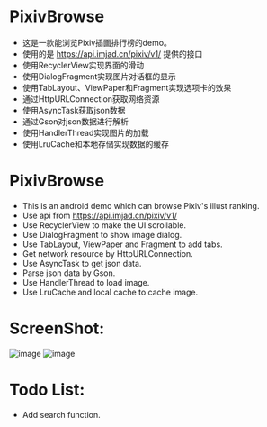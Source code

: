# PixivBrowse
* 这是一款能浏览Pixiv插画排行榜的demo。
* 使用的是 https://api.imjad.cn/pixiv/v1/ 提供的接口
* 使用RecyclerView实现界面的滑动
* 使用DialogFragment实现图片对话框的显示
* 使用TabLayout、ViewPaper和Fragment实现选项卡的效果
* 通过HttpURLConnection获取网络资源
* 使用AsyncTask获取json数据
* 通过Gson对json数据进行解析
* 使用HandlerThread实现图片的加载
* 使用LruCache和本地存储实现数据的缓存

# PixivBrowse
* This is an android demo which can browse Pixiv's illust ranking.
* Use api from https://api.imjad.cn/pixiv/v1/
* Use RecyclerView to make the UI scrollable.
* Use DialogFragment to show image dialog.
* Use TabLayout, ViewPaper and Fragment to add tabs.
* Get network resource by HttpURLConnection.
* Use AsyncTask to get json data.
* Parse json data by Gson.
* Use HandlerThread to load image.
* Use LruCache and local cache to cache image.

# ScreenShot:
![image](https://user-images.githubusercontent.com/25412051/39878177-4a061250-54aa-11e8-94eb-5e7b7dd2feda.png)
![image](https://user-images.githubusercontent.com/25412051/39878212-5d84e838-54aa-11e8-9f31-122a6ce92dbe.png)


# Todo List:
* Add search function.